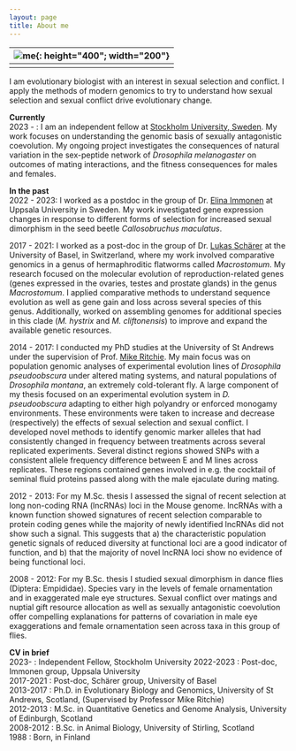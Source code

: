 ```yaml
---
layout: page
title: About me
---
```


|![me](/img/me_2022_eimmonen.jpg){: height="400"; width="200"}|  
|--|
||

I am evolutionary biologist with an interest in sexual selection and conflict. I apply the methods of modern genomics to try to understand how sexual selection and sexual conflict drive evolutionary change. 

**Currently**  
2023 - : I am an independent fellow at [Stockholm University, Sweden](https://www.su.se/english/profiles/axwi1185-1.644092). My work focuses on understanding the genomic basis of sexually antagonistic coevolution. My ongoing project investigates the consequences of natural variation in the sex-peptide network of *Drosophila melanogaster* on outcomes of mating interactions, and the fitness consequences for males and females.

**In the past**  
2022 - 2023: I worked as a postdoc in the group of Dr. [Elina Immonen](https://immonenelina.wordpress.com/) at Uppsala University in Sweden. My work investigated gene expression changes in response to different forms of selection for increased sexual dimorphism in the seed beetle *Callosobruchus maculatus*.

2017 - 2021: I worked as a post-doc in the group of Dr. [Lukas Schärer](http://evolution.unibas.ch/scharer/) at the University of Basel, in Switzerland, where my work involved comparative genomics in a genus of hermaphroditic flatworms called *Macrostomum*. My research focused on the molecular evolution of reproduction-related genes (genes expressed in the ovaries, testes and prostate glands) in the genus *Macrostomum*. I applied comparative methods to understand sequence evolution as well as gene gain and loss across several species of this genus. Additionally, worked on assembling genomes for additional species in this clade (*M. hystrix* and *M. cliftonensis*) to improve and expand the available genetic resources.

2014 - 2017: I conducted my PhD studies at the University of St Andrews under the supervision of Prof. [Mike Ritchie](). My main focus was on population genomic analyses of experimental evolution lines of *Drosophila pseudoobscura* under altered mating systems, and natural populations of *Drosophila montana*, an extremely cold-tolerant fly. A large component of my thesis focused on an experimental evolution system in *D. pseudoobscura* adapting to either high polyandry or enforced monogamy environments. These environments were taken to increase and decrease (respectively) the effects of sexual selection and sexual conflict. I developed novel methods to identify genomic marker alleles that had consistently changed in frequency between treatments across several replicated experiments. Several distinct regions showed SNPs with a consistent allele frequency difference between E and M lines across replicates. These regions contained genes involved in e.g. the cocktail of seminal fluid proteins passed along with the male ejaculate during mating.

2012 - 2013: For my M.Sc. thesis I assessed the signal of recent selection at long non-coding RNA (lncRNAs) loci in the Mouse genome. lncRNAs with a known function showed signatures of recent selection comparable to protein coding genes while the majority of newly identified lncRNAs did not show such a signal. This suggests that a) the characteristic population genetic signals of reduced diversity at functional loci are a good indicator of function, and b) that the majority of novel lncRNA loci show no evidence of being functional loci.

2008 - 2012: For my B.Sc. thesis I studied sexual dimorphism in dance flies (Diptera: Empididae). Species vary in the levels of female ornamentation and in exaggerated male eye structures. Sexual conflict over matings and nuptial gift resource allocation as well as sexually antagonistic coevolution offer compelling explanations for patterns of covariation in male eye exaggerations and female ornamentation seen across taxa in this group of flies.

**CV in brief**  
2023-	  :	Independent Fellow, Stockholm University
2022-2023 : Post-doc, Immonen group, Uppsala University  
2017-2021 : Post-doc, Schärer group, University of Basel  
2013-2017 : Ph.D. in Evolutionary Biology and Genomics, University of St Andrews, Scotland, (Supervised by Professor Mike Ritchie)  
2012-2013 : M.Sc. in Quantitative Genetics and Genome Analysis, University of Edinburgh, Scotland  
2008-2012 : B.Sc. in Animal Biology, University of Stirling, Scotland  
1988 : Born, in Finland  

